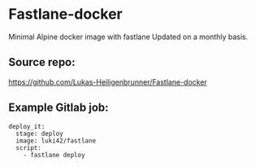 # Fastlane-docker
Minimal Alpine docker image with fastlane
Updated on a monthly basis.

## Source repo:

https://github.com/Lukas-Heiligenbrunner/Fastlane-docker

## Example Gitlab job:

```
deploy_it:
  stage: deploy
  image: luki42/fastlane
  script:
    - fastlane deploy
```
